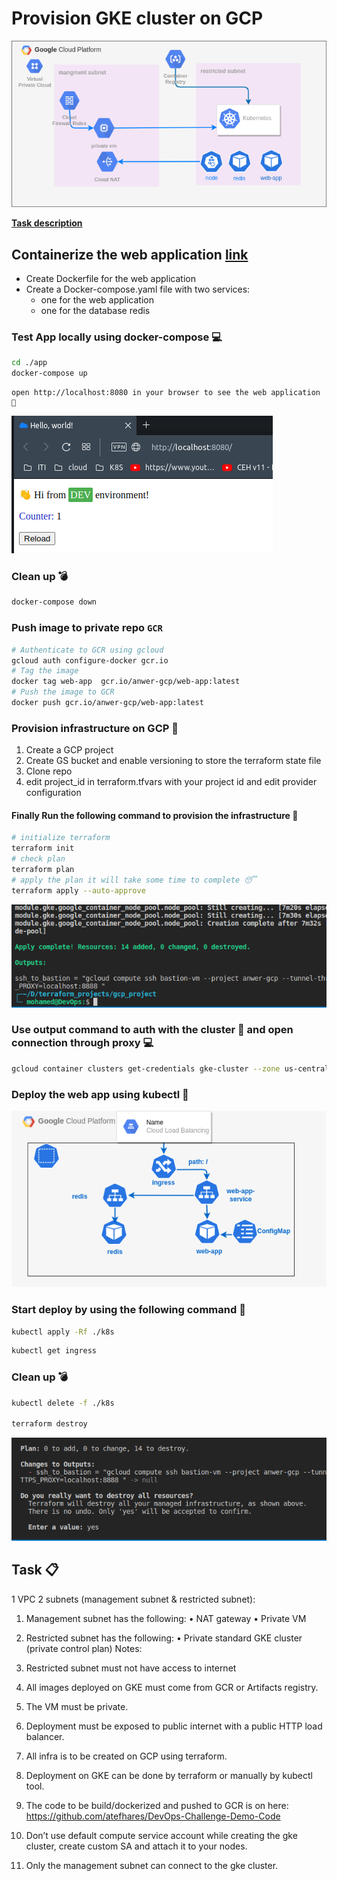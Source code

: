 # Provision GKE cluster on GCP 

![infrastructure](./assets/images/draw.png)

[**Task description** ](#task-📋)

## Containerize the web application [link](https://github.com/atefhares/DevOps-Challenge-Demo-Code)
- Create Dockerfile for the web application
- Create a Docker-compose.yaml file with two services:
  - one for the web application
  - one for the database redis 
### Test App locally using docker-compose 💻
```bash
cd ./app
docker-compose up
```
```
open http://localhost:8080 in your browser to see the web application 🥁
```
![test](./assets/images/test_local.png)

### Clean up 💣
```bash
docker-compose down
```

### Push image to private repo  `GCR`
```bash
# Authenticate to GCR using gcloud
gcloud auth configure-docker gcr.io
# Tag the image 
docker tag web-app  gcr.io/anwer-gcp/web-app:latest
# Push the image to GCR
docker push gcr.io/anwer-gcp/web-app:latest
```

### Provision infrastructure on GCP 🚀
1. Create a GCP project
2. Create GS bucket and enable versioning to store the terraform state file
3. Clone repo 
4. edit project_id in terraform.tfvars with your project id and edit provider configuration 

#### Finally  Run the following command to provision the infrastructure 🚀
```bash
# initialize terraform
terraform init
# check plan
terraform plan 
# apply the plan it will take some time to complete 😴
terraform apply --auto-approve
```

![provision result](./assets/images/provision.png)


### Use output command to auth with the cluster 🔐 and open connection through proxy 💻

```bash
gcloud container clusters get-credentials gke-cluster --zone us-central1-a --project anwer-gcp ; gcloud compute ssh bastion-vm --project anwer-gcp --tunnel-through-iap --zone us-central1-a -- -4 -L8888:localhost:8888 -N -q -f && export HTTPS_PROXY=localhost:8888
```

### Deploy the web app using kubectl 🚀

![alt](./assets/images/deploy.png)

### Start deploy by using the following command 🚀
```bash
kubectl apply -Rf ./k8s
```


```bash
kubectl get ingress
```
### Clean up 💣

```bash
kubectl delete -f ./k8s

terraform destroy 
```
![Clean up](./assets/images/destroy.png)




## Task 📋

1 VPC
2 subnets (management subnet & restricted subnet):
1. Management subnet has the following:
• NAT gateway
• Private VM

2. Restricted subnet has the following:
• Private standard GKE cluster (private control plan)
Notes:

1. Restricted subnet must not have access to internet
2. All images deployed on GKE must come from GCR or Artifacts registry.
3. The VM must be private.
4. Deployment must be exposed to public internet with a public HTTP load balancer.
5. All infra is to be created on GCP using terraform.
6. Deployment on GKE can be done by terraform or manually by kubectl tool.
7. The code to be build/dockerized and pushed to GCR is on here:
https://github.com/atefhares/DevOps-Challenge-Demo-Code
8. Don’t use default compute service account while creating the gke cluster, create
custom SA and attach it to your nodes.
9. Only the management subnet can connect to the gke cluster.

